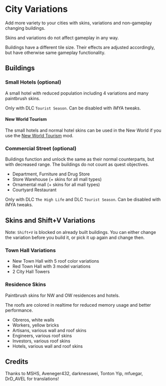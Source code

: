 # City Variations

Add more variety to your cities with skins, variations and non-gameplay changing buildings.

Skins and variations do not affect gameplay in any way.

Buildings have a different tile size. Their effects are adjusted accordingly, but have otherwise same gameplay functionality.

## Buildings

### Small Hotels (optional)

A small hotel with reduced population including 4 variations and many paintbrush skins.

Only with DLC `Tourist Season`.
Can be disabled with iMYA tweaks.

#### New World Tourism

The small hotels and normal hotel skins can be used in the New World if you use the [New World Tourism](https://github.com/anno-mods/New-World-Tourism) mod.

### Commercial Street (optional)

Buildings function and unlock the same as their normal counterparts, but with decreased range. The buildings do not count as quest objectives.


- Department, Furniture and Drug Store
- Store Warehouse (+ skins for all mall types)
- Ornamental mall (+ skins for all mall types)
- Courtyard Restaurant

Only with DLC `The High Life` and DLC `Tourist Season`.
Can be disabled with iMYA tweaks.

## Skins and Shift+V Variations

Note: `Shift+V` is blocked on already built buildings.
You can either change the variation before you build it, or pick it up again and change then.

### Town Hall Variations

- New Town Hall with 5 roof color variations
- Red Town Hall with 3 model variations
- 2 City Hall Towers

### Residence Skins

Paintbrush skins for NW and OW residences and hotels.

The roofs are colored in realtime for reduced memory usage and better performance.

- Obreros, white walls
- Workers, yellow bricks
- Artisans, various wall and roof skins
- Engineers, various roof skins
- Investors, various roof skins
- Hotels, various wall and roof skins

## Credits

Thanks to MSHS, Aveneger432, darknesswei, Tonton Yip, mfuegar, DrD_AVEL for translations!

